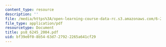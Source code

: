 ```yaml
---
content_type: resource
description: ''
file: /media/https%3A/open-learning-course-data-rc.s3.amazonaws.com/6-245-multivariable-control-systems-spring-2004/bf39e0f08b5463d727922265a641cf29_ps8_6245_2004.pdf
file_type: application/pdf
resourcetype: Document
title: ps8_6245_2004.pdf
uid: bf39e0f0-8b54-63d7-2792-2265a641cf29
---
```

